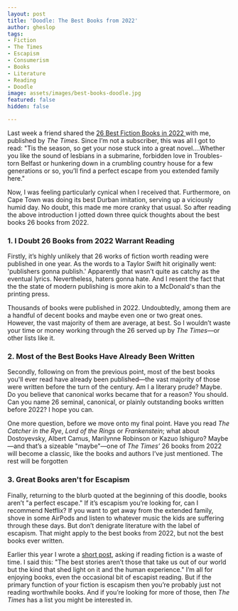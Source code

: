 ```yaml
---
layout: post
title: 'Doodle: The Best Books from 2022'
author: gheslop
tags:
- Fiction
- The Times
- Escapism
- Consumerism
- Books
- Literature
- Reading
- Doodle
image: assets/images/best-books-doodle.jpg
featured: false
hidden: false

---
```

Last week a friend shared the [26 Best Fiction Books in 2022 ](https://www.thetimes.co.uk/article/best-fiction-books-2022-58j5xz8qv "The Times")with me, published by _The Times_. Since I’m not a subscriber, this was all I got to read: "Tis the season, so get your nose stuck into a great novel….Whether you like the sound of lesbians in a submarine, forbidden love in Troubles-torn Belfast or hunkering down in a crumbling country house for a few generations or so, you’ll find a perfect escape from you extended family here."

Now, I was feeling particularly cynical when I received that. Furthermore, on Cape Town was doing its best Durban imitation, serving up a viciously humid day. No doubt, this made me more cranky that usual. So after reading the above introduction I jotted down three quick thoughts about the best books 26 books from 2022.

### 1. I Doubt 26 Books from 2022 Warrant Reading

Firstly, it’s highly unlikely that 26 works of fiction worth reading were published in one year. As the words to a Taylor Swift hit originally went: 'publishers gonna publish.' Apparently that wasn’t quite as catchy as the eventual lyrics. Nevertheless, haters gonna hate. And I resent the fact that the the state of modern publishing is more akin to a McDonald's than the printing press.

Thousands of books were published in 2022. Undoubtedly, among them are a handful of decent books and maybe even one or two great ones. However, the vast majority of them are average, at best. So I wouldn’t waste your time or money working through the 26 served up by _The Times_—or other lists like it.

### 2. Most of the Best Books Have Already Been Written

Secondly, following on from the previous point, most of the best books you'll ever read have already been published—the vast majority of those were written before the turn of the century. Am I a literary prude? Maybe. Do you believe that canonical works became that for a reason? You should. Can you name 26 seminal, canonical, or plainly outstanding books written before 2022? I hope you can.

One more question, before we move onto my final point. Have you read _The Catcher in the Rye_, _Lord of the Rings_ or _Frankenstein_; what about Dostoyevsky, Albert Camus, Marilynne Robinson or Kazuo Ishiguro? Maybe—and that’s a sizeable "maybe"—one of _The Times’_ 26 books from 2022 will become a classic, like the books and authors I’ve just mentioned. The rest will be forgotten

### 3. Great Books aren't for Escapism

Finally, returning to the blurb quoted at the beginning of this doodle, books aren’t "a perfect escape." If it’s escapism you’re looking for, can I recommend Netflix? If you want to get away from the extended family, shove in some AirPods and listen to whatever music the kids are suffering through these days. But don’t denigrate literature with the label of escapism. That might apply to the best books from 2022, but not the best books ever written.

Earlier this year I wrote a [short post](https://rekindle.co.za/content/2022-06-09-reading-fiction  "Is Reading Fiction a Waste of Time?"), asking if reading fiction is a waste of time. I said this: "The best stories aren’t those that take us out of our world but the kind that shed light on it and the human experience." I’m all for enjoying books, even the occasional bit of escapist reading. But if the primary function of your fiction is escapism then you’re probably just not reading worthwhile books. And if you’re looking for more of those, then _The Times_ has a list you might be interested in.